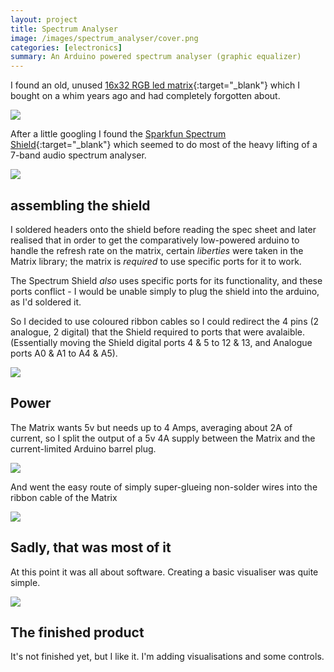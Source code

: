 ```yaml
---
layout: project
title: Spectrum Analyser
image: /images/spectrum_analyser/cover.png
categories: [electronics]
summary: An Arduino powered spectrum analyser (graphic equalizer)
---
```


I found an old, unused [16x32 RGB led matrix](https://www.adafruit.com/product/420){:target="_blank"} which I bought on a whim years ago and
had completely forgotten about.

![](/images/spectrum_analyser/led_matrix_rgbmatrix.jpg)

After a little googling I found the
[Sparkfun Spectrum Shield](https://www.amazon.com/SparkFun-Sparkfun-Spectrum-Shield/dp/B00X0K30I6){:target="_blank"}
which seemed to do most of the heavy lifting of a 7-band audio spectrum analyser.

![](/images/spectrum_analyser/shield.jpg)

## assembling the shield
I soldered headers onto the shield before reading the spec sheet and later realised that in order
to get the comparatively low-powered arduino to handle the refresh rate on the matrix, certain *liberties*
were taken in the Matrix library; the matrix is *required* to use specific ports for it to work.

The Spectrum Shield *also* uses specific ports for its functionality, and these ports conflict - I would be unable
simply to plug the shield into the arduino, as I'd soldered it.

So I decided to use coloured ribbon cables so I could redirect the 4 pins (2 analogue, 2 digital) that the Shield required
to ports that were avalaible. (Essentially moving the Shield digital ports 4 & 5 to 12 & 13, and Analogue ports A0 & A1 to A4 & A5).

![](/images/spectrum_analyser/jumper_cables.jpg)

## Power
The Matrix wants 5v but needs up to 4 Amps, averaging about 2A of current, so I split the output of a 5v 4A supply between the
Matrix and the current-limited Arduino barrel plug.

![](/images/spectrum_analyser/power.jpg)

And went the easy route of simply super-glueing non-solder wires into the ribbon cable of the Matrix

![](/images/spectrum_analyser/ribbon.jpg)

## Sadly, that was most of it

At this point it was all about software. Creating a basic visualiser was quite simple.

![](/images/spectrum_analyser/video.gif)

## The finished product

It's not finished yet, but I like it. I'm adding visualisations and some controls.
